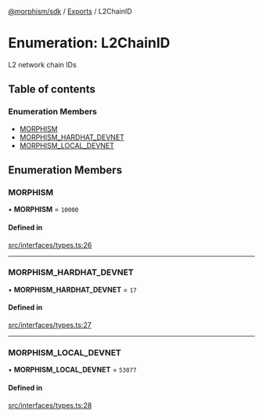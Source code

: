 [@morphism/sdk](../README) / [Exports](../modules) / L2ChainID

# Enumeration: L2ChainID

L2 network chain IDs

## Table of contents

### Enumeration Members

- [MORPHISM](L2ChainID#morphism)
- [MORPHISM\_HARDHAT\_DEVNET](L2ChainID#morphism_hardhat_devnet)
- [MORPHISM\_LOCAL\_DEVNET](L2ChainID#morphism_local_devnet)

## Enumeration Members

### MORPHISM

• **MORPHISM** = ``10000``

#### Defined in

[src/interfaces/types.ts:26](https://github.com/morphism-labs/sdk/blob/97c4394/src/interfaces/types.ts#L26)

___

### MORPHISM\_HARDHAT\_DEVNET

• **MORPHISM\_HARDHAT\_DEVNET** = ``17``

#### Defined in

[src/interfaces/types.ts:27](https://github.com/morphism-labs/sdk/blob/97c4394/src/interfaces/types.ts#L27)

___

### MORPHISM\_LOCAL\_DEVNET

• **MORPHISM\_LOCAL\_DEVNET** = ``53077``

#### Defined in

[src/interfaces/types.ts:28](https://github.com/morphism-labs/sdk/blob/97c4394/src/interfaces/types.ts#L28)
